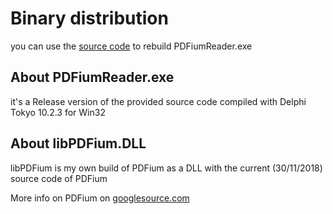 # Binary distribution

you can use the [source code](https://github.com/tothpaul/PDFiumReader/tree/master/src) to rebuild PDFiumReader.exe

## About PDFiumReader.exe

it's a Release version of the provided source code compiled with Delphi Tokyo 10.2.3 for Win32

## About libPDFium.DLL

libPDFium is my own build of PDFium as a DLL with the current (30/11/2018) source code of PDFium

More info on PDFium on [googlesource.com](https://pdfium.googlesource.com/pdfium/)
